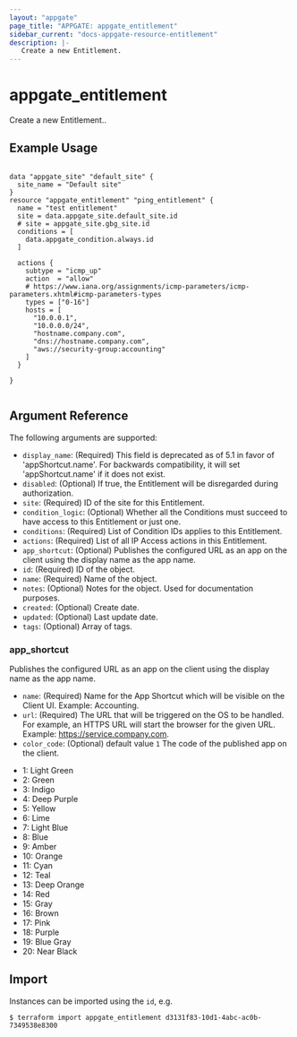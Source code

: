 ```yaml
---
layout: "appgate"
page_title: "APPGATE: appgate_entitlement"
sidebar_current: "docs-appgate-resource-entitlement"
description: |-
   Create a new Entitlement.
---
```


# appgate_entitlement

Create a new Entitlement..

## Example Usage

```hcl

data "appgate_site" "default_site" {
  site_name = "Default site"
}
resource "appgate_entitlement" "ping_entitlement" {
  name = "test entitlement"
  site = data.appgate_site.default_site.id
  # site = appgate_site.gbg_site.id
  conditions = [
    data.appgate_condition.always.id
  ]

  actions {
    subtype = "icmp_up"
    action  = "allow"
    # https://www.iana.org/assignments/icmp-parameters/icmp-parameters.xhtml#icmp-parameters-types
    types = ["0-16"]
    hosts = [
      "10.0.0.1",
      "10.0.0.0/24",
      "hostname.company.com",
      "dns://hostname.company.com",
      "aws://security-group:accounting"
    ]
  }

}


```

## Argument Reference

The following arguments are supported:


* `display_name`: (Required) This field is deprecated as of 5.1 in favor of 'appShortcut.name'. For backwards compatibility, it will set 'appShortcut.name' if it does not exist.
* `disabled`: (Optional) If true, the Entitlement will be disregarded during authorization.
* `site`: (Required) ID of the site for this Entitlement.
* `condition_logic`: (Optional) Whether all the Conditions must succeed to have access to this Entitlement or just one.
* `conditions`: (Required) List of Condition IDs applies to this Entitlement.
* `actions`: (Required) List of all IP Access actions in this Entitlement.
* `app_shortcut`: (Optional) Publishes the configured URL as an app on the client using the display name as the app name.
* `id`: (Required) ID of the object.
* `name`: (Required) Name of the object.
* `notes`: (Optional) Notes for the object. Used for documentation purposes.
* `created`: (Optional) Create date.
* `updated`: (Optional) Last update date.
* `tags`: (Optional) Array of tags.


### app_shortcut
Publishes the configured URL as an app on the client using the display name as the app name.

* `name`: (Required) Name for the App Shortcut which will be visible on the Client UI. Example: Accounting.
* `url`: (Required) The URL that will be triggered on the OS to be handled. For example, an HTTPS URL will start the browser for the given URL. Example: https://service.company.com.
* `color_code`:  (Optional)  default value `1` The code of the published app on the client.
- 1: Light Green
- 2: Green
- 3: Indigo
- 4: Deep Purple
- 5: Yellow
- 6: Lime
- 7: Light Blue
- 8: Blue
- 9: Amber
- 10: Orange
- 11: Cyan
- 12: Teal
- 13: Deep Orange
- 14: Red
- 15: Gray
- 16: Brown
- 17: Pink
- 18: Purple
- 19: Blue Gray
- 20: Near Black




## Import

Instances can be imported using the `id`, e.g.

```
$ terraform import appgate_entitlement d3131f83-10d1-4abc-ac0b-7349538e8300
```
